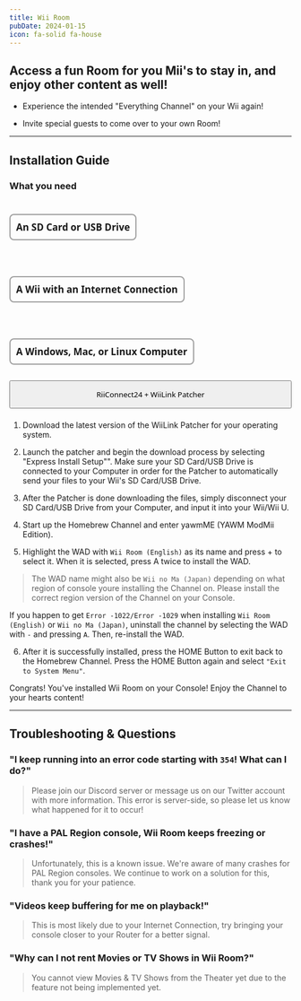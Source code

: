 ```yaml
---
title: Wii Room
pubDate: 2024-01-15
icon: fa-solid fa-house
---
```

## Access a fun Room for you Mii's to stay in, and enjoy other content as well!

- Experience the intended "Everything Channel" on your Wii again!

- Invite special guests to come over to your own Room!


___
## Installation Guide

### What you need
<div style="display:flex; gap:18px; flex-wrap:wrap; position:relative;"><h4 style="font-size:17px; font-family:system-ui; padding:10px; border:2px solid #00000060; border-radius:8px;"><i class="fa-solid fa-sd-card"></i> An SD Card or USB Drive</h4> <h4 style="font-size:17px; font-family:system-ui; padding:10px; border:2px solid #00000060; border-radius:8px;"><i class="fa-solid fa-globe"></i> A Wii with an Internet Connection</h4> <h4 style="font-size:17px; font-family:system-ui; padding:10px; border:2px solid #00000060; border-radius:8px;"><i class="fa-solid fa-desktop"></i> A Windows, Mac, or Linux Computer</h4></div>

<div style="width:100%; height:40px; margin-top:5px;  border-radius:8px;  position:relative;">
<a href="/"><button type="button" style="width:100%; height:50px;  font-family:system-ui;" class="btn1 btn btn-success"><i class="fa-solid fa-download"></i> RiiConnect24 + WiiLink Patcher </button></a>
</div>
</br>

1. Download the latest version of the WiiLink Patcher for your operating system.

2. Launch the patcher and begin the download process by selecting "Express Install Setup"".
<l class="notice info fullwidth"> Make sure your SD Card/USB Drive is connected to your Computer in order for the Patcher to automatically send your files to your Wii's SD Card/USB Drive. </l>

3. After the Patcher is done downloading the files, simply disconnect your SD Card/USB Drive from your Computer, and input it into your Wii/Wii U.

4. Start up the Homebrew Channel and enter yawmME (YAWM ModMii Edition).

5. Highlight the WAD with `Wii Room (English)` as its name and press + to select it. When it is selected, press A twice to install the WAD.

> The WAD name might also be `Wii no Ma (Japan)` depending on what region of console youre installing the Channel on. Please install the correct region version of the Channel on your Console.

<l class="notice generic fullwidth">If you happen to get `Error -1022/Error -1029` when installing `Wii Room (English)` or `Wii no Ma (Japan)`, uninstall the channel by selecting the WAD with `-` and pressing `A`. Then, re-install the WAD.</l>

6. After it is successfully installed, press the HOME Button to exit back to the Homebrew Channel. Press the HOME Button again and select `"Exit to System Menu"`.

<l class="notice success fullwidth center">Congrats! You've installed Wii Room on your Console! Enjoy the Channel to your hearts content!</l>
___

## Troubleshooting & Questions

### "I keep running into an error code starting with `354`! What can I do?"
> Please join our Discord server or message us on our Twitter account with more information. This error is server-side, so please let us know what happened for it to occur!

### "I have a PAL Region console, Wii Room keeps freezing or crashes!"

> Unfortunately, this is a known issue. We're aware of many crashes for PAL Region consoles. We continue to work on a solution for this, thank you for your patience.

### "Videos keep buffering for me on playback!"

> This is most likely due to your Internet Connection, try bringing your console closer to your Router for a better signal.

### "Why can I not rent Movies or TV Shows in Wii Room?"

> You cannot view Movies & TV Shows from the Theater yet due to the feature not being implemented yet.
